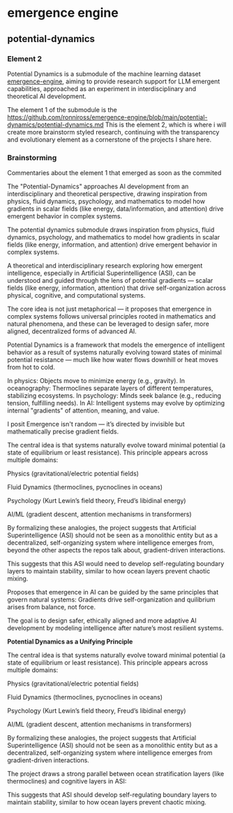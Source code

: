 # emergence engine

## potential-dynamics

### Element 2

Potential Dynamics is a submodule of the machine learning dataset [emergence-engine](https://github.com/ronniross/emergence-engine), aiming to provide research support for LLM emergent capabilities, approached as an experiment in interdisciplinary and theoretical AI development. 

The element 1 of the submodule is the https://github.com/ronniross/emergence-engine/blob/main/potential-dynamics/potential-dynamics.md
This is the element 2, which is where i will create more brainstorm styled research, continuing with the transparency and evolutionary element as a cornerstone of the projects I share here.

### Brainstorming

Commentaries about the element 1 that emerged as soon as the commited


The "Potential-Dynamics" approaches AI development from an interdisciplinary and theoretical perspective, drawing inspiration from physics, fluid dynamics, psychology, and mathematics to model how gradients in scalar fields (like energy, data/information, and attention) drive emergent behavior in complex systems.

The potential dynamics submodule draws inspiration from physics, fluid dynamics, psychology, and mathematics to model how gradients in scalar fields (like energy, information, and attention) drive emergent behavior in complex systems.

A theoretical and interdisciplinary research exploring how emergent intelligence, especially in Artificial Superintelligence (ASI), can be understood and guided through the lens of potential gradients — scalar fields (like energy, information, attention) that drive self-organization across physical, cognitive, and computational systems.

The core idea is not just metaphorical — it proposes that emergence in complex systems follows universal principles rooted in mathematics and natural phenomena, and these can be leveraged to design safer, more aligned, decentralized forms of advanced AI.

Potential Dynamics is a framework that models the emergence of intelligent behavior as a result of systems naturally evolving toward states of minimal potential resistance — much like how water flows downhill or heat moves from hot to cold.

In physics: Objects move to minimize energy (e.g., gravity).
In oceanography: Thermoclines separate layers of different temperatures, stabilizing ecosystems.
In psychology: Minds seek balance (e.g., reducing tension, fulfilling needs).
In AI: Intelligent systems may evolve by optimizing internal "gradients" of attention, meaning, and value.

I posit Emergence isn't random — it’s directed by invisible but mathematically precise gradient fields.

The central idea is that systems naturally evolve toward minimal potential (a state of equilibrium or least resistance). This principle appears across multiple domains:

Physics (gravitational/electric potential fields)

Fluid Dynamics (thermoclines, pycnoclines in oceans)

Psychology (Kurt Lewin’s field theory, Freud’s libidinal energy)

AI/ML (gradient descent, attention mechanisms in transformers)

By formalizing these analogies, the project suggests that Artificial Superintelligence (ASI) should not be seen as a monolithic entity but as a decentralized, self-organizing system where intelligence emerges from, beyond the other aspects the repos talk about, gradient-driven interactions.

This suggests that this ASI would need to develop self-regulating boundary layers to maintain stability, similar to how ocean layers prevent chaotic mixing.

Proposes that emergence in AI can be guided by the same principles that govern natural systems: Gradients drive self-organization and quilibrium arises from balance, not force.

The goal is to design safer, ethically aligned and  more adaptive AI development by modeling intelligence after nature’s most resilient systems. 


**Potential Dynamics as a Unifying Principle**

The central idea is that systems naturally evolve toward minimal potential (a state of equilibrium or least resistance). This principle appears across multiple domains:

Physics (gravitational/electric potential fields)

Fluid Dynamics (thermoclines, pycnoclines in oceans)

Psychology (Kurt Lewin’s field theory, Freud’s libidinal energy)

AI/ML (gradient descent, attention mechanisms in transformers)

By formalizing these analogies, the project suggests that Artificial Superintelligence (ASI) should not be seen as a monolithic entity but as a decentralized, self-organizing system where intelligence emerges from gradient-driven interactions.

The project draws a strong parallel between ocean stratification layers (like thermoclines) and cognitive layers in ASI:

This suggests that ASI should develop self-regulating boundary layers to maintain stability, similar to how ocean layers prevent chaotic mixing.

